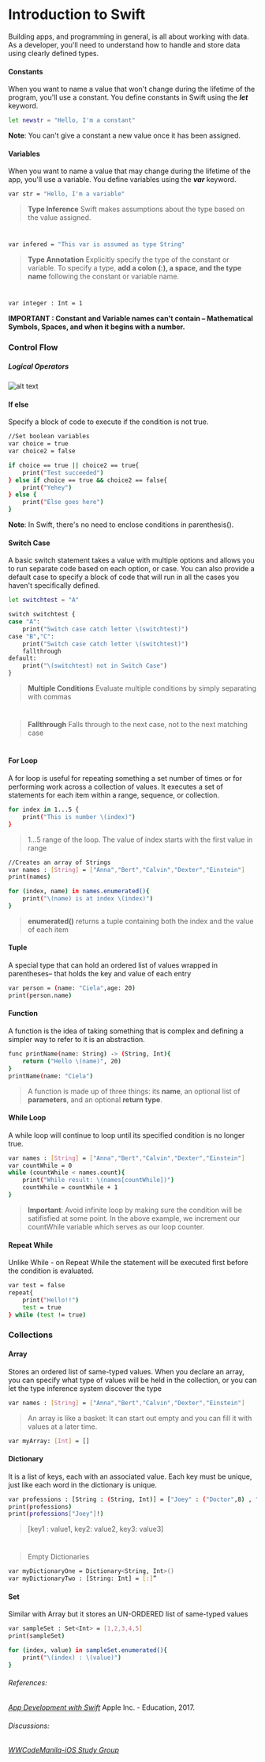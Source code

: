 
# Introduction to Swift
Building apps, and programming in general, is all about working with data. As a developer, you'll need to understand how to handle and store data using clearly defined types.

####  Constants
When you want to name a value that won't change during the lifetime of the program, you'll use a constant.
You define constants in Swift using the _**let**_ keyword.

```sh 
let newstr = "Hello, I'm a constant"
```
**Note**: You can't give a constant a new value once it has been assigned.

#### Variables
When you want to name a value that may change during the lifetime of the app, you'll use a variable.
You define variables using the **_var_** keyword.

```sh 
var str = "Hello, I'm a variable"
```

> **Type Inference**
> Swift makes assumptions about the type based on the value assigned.
#
```sh
var infered = "This var is assumed as type String"
```

> **Type Annotation**
> Explicitly specify the type of the constant or variable.
> To specify a type, **add a colon (:), a space, and the type name** following the constant or variable name.
#
```sh
var integer : Int = 1
```

**IMPORTANT : Constant and Variable names can't contain – Mathematical Symbols, Spaces, and when it begins with a number.**

### Control Flow

##### Logical Operators
![alt text](http://i.imgur.com/XEbfzAj.png "Logical Operators")
####  If else
Specify a block of code to execute if the condition is not true.

```sh 
//Set boolean variables
var choice = true
var choice2 = false

if choice == true || choice2 == true{
    print("Test succeeded")
} else if choice == true && choice2 == false{
    print("Yehey")
} else {
    print("Else goes here")
}
```
**Note**: In Swift, there's no need to enclose conditions in parenthesis().

####  Switch Case
A basic switch statement takes a value with multiple options and allows you to run separate code based on each option, or case. You can also provide a default case to specify a block of code that will run in all the cases you haven't specifically defined.

```sh 
let switchtest = "A"

switch switchtest {
case "A":
    print("Switch case catch letter \(switchtest)")
case "B","C":
    print("Switch case catch letter \(switchtest)")
    fallthrough
default:
    print("\(switchtest) not in Switch Case")
}
```
> **Multiple Conditions**
> Evaluate multiple conditions by simply separating with commas
#
> **Fallthrough**
> Falls through to the next case, not to the next matching case
#
#
####  For Loop
A for loop is useful for repeating something a set number of times or for performing work across a collection of values. It executes a set of statements for each item within a range, sequence, or collection.

```sh 
for index in 1...5 {
    print("This is number \(index)")
}
```
> 1...5 range of the loop.
> The value of index starts with the first value in range
>

```sh 
//Creates an array of Strings
var names : [String] = ["Anna","Bert","Calvin","Dexter","Einstein"]
print(names)

for (index, name) in names.enumerated(){
    print("\(name) is at index \(index)")
}
```
> **enumerated()**
> returns a tuple containing both the index and the value of each item


#### Tuple
A special type that can hold an ordered list of values wrapped in parentheses– that holds the key and value of each entry
```sh 
var person = (name: "Ciela",age: 20)
print(person.name)
```


#### Function
A function is the idea of taking something that is complex and defining a simpler way to refer to it is an abstraction.

```sh 
func printName(name: String) -> (String, Int){
    return ("Hello \(name)", 20)
}
printName(name: "Ciela")
```
>A function is made up of three things: its **name**, an optional list of **parameters**, and an optional **return type**.


####  While Loop
A while loop will continue to loop until its specified condition is no longer true.

```sh 
var names : [String] = ["Anna","Bert","Calvin","Dexter","Einstein"]
var countWhile = 0
while (countWhile < names.count){
    print("While result: \(names[countWhile])")
    countWhile = countWhile + 1
}
```
>**Important**: Avoid infinite loop by making sure the condition will be satifisfied at some point. In the above example, we increment our countWhile variable which serves as our loop counter.


#### Repeat While
Unlike While - on Repeat While the statement will be executed first before the condition is evaluated.

```sh 
var test = false
repeat{
    print("Hello!!")
    test = true
} while (test != true)
```

### Collections

####  Array
Stores an ordered list of same-typed values. When you declare an array, you can specify what type of values will be held in the collection, or you can let the type inference system discover the type

```sh 
var names : [String] = ["Anna","Bert","Calvin","Dexter","Einstein"]
```
> An array is like a basket: It can start out empty and you can fill it with values at a later time. 
>
```sh
var myArray: [Int] = []
```

####  Dictionary
It is a list of keys, each with an associated value. Each key must be unique, just like each word in the dictionary is unique.
```sh 
var professions : [String : (String, Int)] = ["Joey" : ("Doctor",8) , "Andrea" : ("Nurse",10), "Eugene" : ("Engineer",9)]
print(professions)
print(professions["Joey"]!)
```
>[key1 : value1, key2: value2, key3: value3]
#
> Empty Dictionaries
```sh
var myDictionaryOne = Dictionary<String, Int>()
var myDictionaryTwo : [String: Int] = [:]”
```

####  Set
Similar with Array but it stores an UN-ORDERED list of same-typed values
```sh 
var sampleSet : Set<Int> = [1,2,3,4,5]
print(sampleSet)

for (index, value) in sampleSet.enumerated(){
    print("\(index) : \(value)")
}
```

###### References:  
[_App Development with Swift_](https://itun.es/ph/SoKQib.l) Apple Inc. - Education, 2017.
###### Discussions:
[_WWCodeManila-iOS Study Group_](https://www.meetup.com/Women-Who-Code-Manila/messages/boards/thread/50790558)
